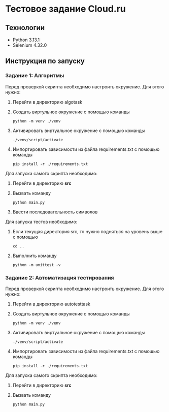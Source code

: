 # Тестовое задание Cloud.ru
## Технологии
- Python 3.13.1
- Selenium 4.32.0
## Инструкция по запуску
### Задание 1: Алгоритмы
Перед проверкой скрипта необходимо настроить окружение. Для этого нужно:
1. Перейти в директорию algotask
2. Создать виртульное окружение с помощью команды

   `python -m venv ./venv`

3. Активировать виртуальное окружение с помощью команды

   `./venv/script/activate`

4. Импортировать зависимости из файла requirements.txt с помощью команды

   `pip install -r ./requirements.txt`

Для запуска самого скрипта необходимо:
1. Перейти в директорию **src**
2. Вызвать команду

   `python main.py`

3. Ввести последовательность символов

Для запуска тестов необходимо:
1. Если текущая директория src, то нужно подняться на уровень выше с помощью

   `cd ..`
   
2. Выполнить команду

   `python -m unittest -v`

### Задание 2: Автоматизация тестирования
Перед проверкой скрипта необходимо настроить окружение. Для этого нужно:
1. Перейти в директорию autotesttask
2. Создать виртульное окружение с помощью команды

   `python -m venv ./venv`

3. Активировать виртуальное окружение с помощью команды

   `./venv/script/activate`

4. Импортировать зависимости из файла requirements.txt с помощью команды

   `pip install -r ./requirements.txt`

Для запуска самого скрипта необходимо:
1. Перейти в директорию **src**
2. Вызвать команду

   `python main.py`
